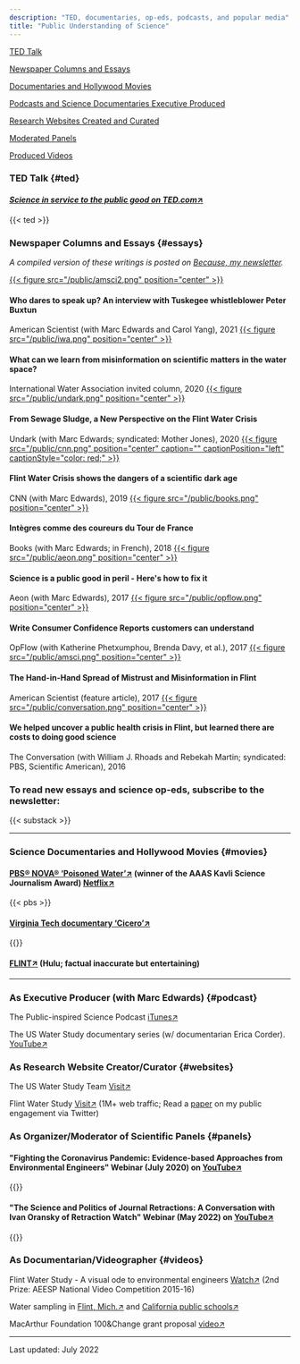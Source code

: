 ```yaml
---
description: "TED, documentaries, op-eds, podcasts, and popular media"
title: "Public Understanding of Science"
---
```


[TED Talk](#ted)

[Newspaper Columns and Essays](#essays)

[Documentaries and Hollywood Movies](#movies)

[Podcasts and Science Documentaries Executive Produced](#podcast)

[Research Websites Created and Curated](#websites)

[Moderated Panels](#panels)

[Produced Videos](#videos)

### TED Talk {#ted}

#### [*Science in service to the public good on TED.com*↗](https://www.ted.com/talks/siddhartha_roy_science_in_service_to_the_public_good?language=en) 

{{< ted >}}

### Newspaper Columns and Essays {#essays}

*A compiled version of these writings is posted on [Because, my newsletter](https://siddhartharoy.substack.com/).*

[{{< figure src="/public/amsci2.png" position="center" >}}](https://www.americanscientist.org/article/who-dares-to-speak-up)
#### Who dares to speak up? An interview with Tuskegee whistleblower Peter Buxtun
American Scientist (with Marc Edwards and Carol Yang), 2021
[{{< figure src="/public/iwa.png" position="center" >}}](https://iwa-network.org/what-can-we-learn-from-misinformation-on-scientific-matters-in-the-water-space/)
#### What can we learn from misinformation on scientific matters in the water space? 
International Water Association invited column, 2020
[{{< figure src="/public/undark.png" position="center" >}}](https://undark.org/2020/09/17/flint-water-crisis-sewage/)
#### From Sewage Sludge, a New Perspective on the Flint Water Crisis
Undark (with Marc Edwards; syndicated: Mother Jones), 2020
[{{< figure src="/public/cnn.png" position="center" caption="" captionPosition="left" captionStyle="color: red;" >}}](https://edition.cnn.com/2019/03/14/opinions/flint-water-myths-scientific-dark-age-roy-edwards/index.html)
#### Flint Water Crisis shows the dangers of a scientific dark age
CNN (with Marc Edwards), 2019
[{{< figure src="/public/books.png" position="center" >}}](https://www.books.fr/integres-coureurs-tour-de-france/)
#### Intègres comme des coureurs du Tour de France
Books (with Marc Edwards; in French), 2018
[{{< figure src="/public/aeon.png" position="center" >}}](https://aeon.co/essays/science-is-a-public-good-in-peril-heres-how-to-fix-it)
#### Science is a public good in peril - Here's how to fix it 
Aeon (with Marc Edwards), 2017
[{{< figure src="/public/opflow.png" position="center" >}}](https://awwa.onlinelibrary.wiley.com/doi/10.5991/OPF.2017.43.0010)
#### Write Consumer Confidence Reports customers can understand 
OpFlow (with Katherine Phetxumphou, Brenda Davy, et al.), 2017
[{{< figure src="/public/amsci.png" position="center" >}}](https://www.americanscientist.org/article/the-hand-in-hand-spread-of-mistrust-and-misinformation-in-flint)
#### The Hand-in-Hand Spread of Mistrust and Misinformation in Flint
American Scientist (feature article), 2017
[{{< figure src="/public/conversation.png" position="center" >}}](https://theconversation.com/we-helped-uncover-a-public-health-crisis-in-flint-but-learned-there-are-costs-to-doing-good-science-54227)
#### We helped uncover a public health crisis in Flint, but learned there are costs to doing good science
The Conversation (with William J. Rhoads and Rebekah Martin; syndicated: PBS, Scientific American), 2016

### To read new essays and science op-eds, subscribe to the newsletter:

{{< substack >}}

------

### Science Documentaries and Hollywood Movies {#movies}

#### [PBS® NOVA® ‘Poisoned Water’↗](https://www.pbs.org/video/3001355667/) (winner of the AAAS Kavli Science Journalism Award)  [Netflix↗](https://www.netflix.com/title/81121185) 

{{< pbs >}}

#### [Virginia Tech documentary ‘Cicero’↗](https://www.youtube.com/watch?v=x1mrZ1zHb9o)

{{<youtube x1mrZ1zHb9o >}}

#### [FLINT↗](https://www.imdb.com/title/tt6397426/) (Hulu; factual inaccurate but entertaining)

------

### As Executive Producer (with Marc Edwards) {#podcast}

The Public-inspired Science Podcast [iTunes↗](https://podcasts.apple.com/us/podcast/public-inspired-science/id1473322295) 

The US Water Study documentary series (w/ documentarian Erica Corder). [YouTube↗](https://www.youtube.com/playlist?list=PLoK83kxXhwqEB3cJiiA-NwGTLYkwBx4N3)

### As Research Website Creator/Curator {#websites}

The US Water Study Team [Visit↗](www.uswaterstudy.org)

Flint Water Study [Visit↗](www.flintwaterstudy.org)  (1M+ web traffic; Read a [paper](https://doi.org/10.1177/1075547017751948) on my public engagement via Twitter)

### As Organizer/Moderator of Scientific Panels {#panels}

#### "Fighting the Coronavirus Pandemic: Evidence-based Approaches from Environmental Engineers" Webinar (July 2020) on [YouTube↗](https://www.youtube.com/watch?v=ORFvtGF6YTY)

{{<youtube ORFvtGF6YTY >}}

#### "The Science and Politics of Journal Retractions: A Conversation with Ivan Oransky of Retraction Watch" Webinar (May 2022) on [YouTube↗](https://www.youtube.com/watch?v=r8Vdo_xNtjM)

{{<youtube r8Vdo_xNtjM >}}

### As Documentarian/Videographer {#videos}

Flint Water Study - A visual ode to environmental engineers [Watch↗](https://www.youtube.com/watch?v=t0ZNYHB7TvE) (2nd Prize: AEESP National Video Competition 2015-16)

Water sampling in [Flint, Mich.↗](https://youtu.be/dEQDaPws2xk) and [California public schools↗](https://youtu.be/pxg9X9NMy4g)

MacArthur Foundation 100&Change grant proposal [video↗](https://youtu.be/j8Y2Q7WPLOE)

------

Last updated: July 2022
